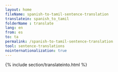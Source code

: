 ```yaml
---
layout: home
fileName: spanish-to-tamil-sentence-translation
translatein: spanish_to_tamil
folderName : translate
lang: en
from: es
to: ta
permalink: /spanish-to-tamil-sentence-translation
tool: sentence-translations
nointernationalization: true
---
```

{% include section/translateinto.html %}

